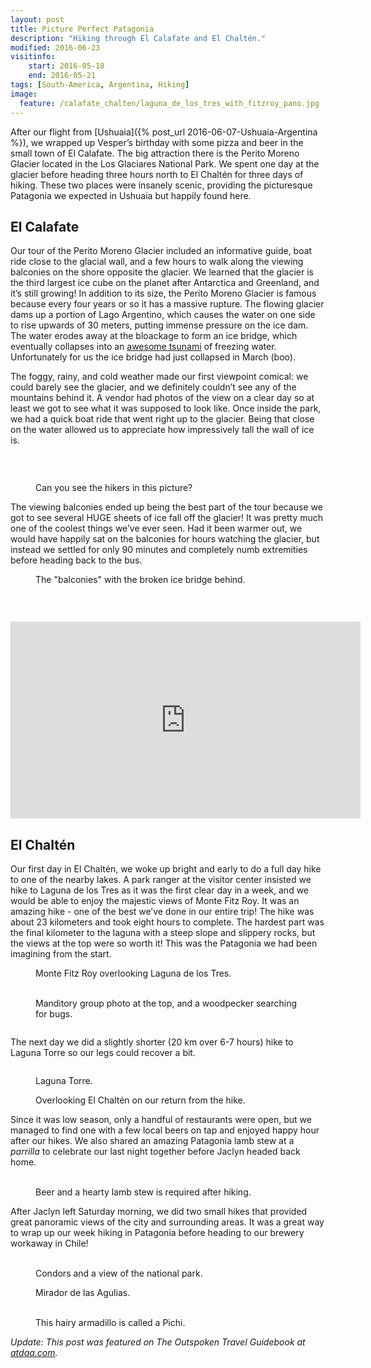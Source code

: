 ```yaml
---
layout: post
title: Picture Perfect Patagonia
description: "Hiking through El Calafate and El Chaltén."
modified: 2016-06-23
visitinfo:
    start: 2016-05-18
    end: 2016-05-21
tags: [South-America, Argentina, Hiking]
image:
  feature: /calafate_chalten/laguna_de_los_tres_with_fitzroy_pano.jpg
---
```


After our flight from [Ushuaia]({% post_url 2016-06-07-Ushuaia-Argentina %}), we wrapped up Vesper’s birthday with some pizza and beer in the small town of El Calafate. The big attraction there is the Perito Moreno Glacier located in the Los Glaciares National Park. We spent one day at the glacier before heading three hours north to El Chaltén for three days of hiking. These two places were insanely scenic, providing the picturesque Patagonia we expected in Ushuaia but happily found here.

## El Calafate

Our tour of the Perito Moreno Glacier included an informative guide, boat ride close to the glacial wall, and a few hours to walk along the viewing balconies on the shore opposite the glacier. We learned that the glacier is the third largest ice cube on the planet after Antarctica and Greenland, and it’s still growing! In addition to its size, the Perito Moreno Glacier is famous because every four years or so it has a massive rupture. The flowing glacier dams up a portion of Lago Argentino, which causes the water on one side to rise upwards of 30 meters, putting immense pressure on the ice dam. The water erodes away at the bloackage to form an ice bridge, which eventually collapses into an [awesome tsunami](http://www.dailymail.co.uk/news/article-3486637/Perito-Moreno-glacier-s-ice-bridge-collapses-Argentina.html) of freezing water. Unfortunately for us the ice bridge had just collapsed in March (boo).

The foggy, rainy, and cold weather made our first viewpoint comical: we could barely see the glacier, and we definitely couldn’t see any of the mountains behind it. A vendor had photos of the view on a clear day so at least we got to see what it was supposed to look like. Once inside the park, we had a quick boat ride that went right up to the glacier. Being that close on the water allowed us to appreciate how impressively tall the wall of ice is.

<figure>
    <a href="/images/calafate_chalten/glacier_from_boat_pano.jpg"><img src="/images/calafate_chalten/glacier_from_boat_pano.jpg" alt=""></a>
</figure>

<figure class="half">
    <a href="/images/calafate_chalten/jagged_edge.jpg"><img src="/images/calafate_chalten/jagged_edge.jpg" alt=""></a>
    <a href="/images/calafate_chalten/boat_selfi.jpg"><img src="/images/calafate_chalten/boat_selfi.jpg" alt=""></a>
</figure>

<figure>
    <a href="/images/calafate_chalten/ice_trekkers.jpg"><img src="/images/calafate_chalten/ice_trekkers.jpg" alt=""></a>
    <figcaption>Can you see the hikers in this picture?</figcaption>
</figure>

The viewing balconies ended up being the best part of the tour because we got to see several HUGE sheets of ice fall off the glacier! It was pretty much one of the coolest things we’ve ever seen. Had it been warmer out, we would have happily sat on the balconies for hours watching the glacier, but instead we settled for only 90 minutes and completely numb extremities before heading back to the bus.

<figure>
    <a href="/images/calafate_chalten/glacier_with_balconies.jpg"><img src="/images/calafate_chalten/glacier_with_balconies.jpg" alt=""></a>
    <figcaption>The "balconies" with the broken ice bridge behind.</figcaption>
</figure>

<figure>
    <a href="/images/calafate_chalten/glacier_from_balconies_pano.jpg"><img src="/images/calafate_chalten/glacier_from_balconies_pano.jpg" alt=""></a>
</figure>

<figure class="half">
    <a href="/images/calafate_chalten/glacier_wall_from_balconies.jpg"><img src="/images/calafate_chalten/glacier_wall_from_balconies.jpg" alt=""></a>
    <a href="/images/calafate_chalten/laura_on_balconies.jpg"><img src="/images/calafate_chalten/laura_on_balconies.jpg" alt=""></a>
</figure>

<iframe width="560" height="315" src="https://www.youtube.com/embed/fGvEIHbps-c" frameborder="0" allowfullscreen></iframe>

## El Chaltén

Our first day in El Chaltén, we woke up bright and early to do a full day hike to one of the nearby lakes. A park ranger at the visitor center insisted we hike to Laguna de los Tres as it was the first clear day in a week, and we would be able to enjoy the majestic views of Monte Fitz Roy. It was an amazing hike - one of the best we’ve done in our entire trip! The hike was about 23 kilometers and took eight hours to complete. The hardest part was the final kilometer to the laguna with a steep slope and slippery rocks, but the views at the top were so worth it! This was the Patagonia we had been imagining from the start. 

<figure>
    <a href="/images/calafate_chalten/laguna_de_los_tres_pano.jpg"><img src="/images/calafate_chalten/laguna_de_los_tres_pano.jpg" alt=""></a>
    <figcaption>Monte Fitz Roy overlooking Laguna de los Tres.</figcaption>
</figure>

<figure class="half">
    <a href="/images/calafate_chalten/laguna_de_los_tres_selfie.jpg"><img src="/images/calafate_chalten/laguna_de_los_tres_selfie.jpg" alt=""></a>
    <a href="/images/calafate_chalten/woodpecker.jpg"><img src="/images/calafate_chalten/woodpecker.jpg" alt=""></a>
    <figcaption>Manditory group photo at the top, and a woodpecker searching for bugs.</figcaption>
</figure>

<figure>
    <a href="/images/calafate_chalten/sunset.jpg"><img src="/images/calafate_chalten/sunset.jpg" alt=""></a>
</figure>

The next day we did a slightly shorter (20 km over 6-7 hours) hike to Laguna Torre so our legs could recover a bit.

<figure>
    <a href="/images/calafate_chalten/hike_to_laguna_torre.jpg"><img src="/images/calafate_chalten/hike_to_laguna_torre.jpg" alt=""></a>
</figure>

<figure>
    <a href="/images/calafate_chalten/laguna_torre_pano.jpg"><img src="/images/calafate_chalten/laguna_torre_pano.jpg" alt=""></a>
    <figcaption>Laguna Torre.</figcaption>
</figure>

<figure>
    <a href="/images/calafate_chalten/overlooking_el_chalten_pano.jpg"><img src="/images/calafate_chalten/overlooking_el_chalten_pano.jpg" alt=""></a>
    <figcaption>Overlooking El Chaltén on our return from the hike.</figcaption>
</figure>

Since it was low season, only a handful of restaurants were open, but we managed to find one with a few local beers on tap and enjoyed happy hour after our hikes. We also shared an amazing Patagonia lamb stew at a *parrilla* to celebrate our last night together before Jaclyn headed back home.

<figure class="half">
    <a href="/images/calafate_chalten/happy_hour.jpg"><img src="/images/calafate_chalten/happy_hour.jpg" alt=""></a>
    <a href="/images/calafate_chalten/lamb_stew.jpg"><img src="/images/calafate_chalten/lamb_stew.jpg" alt=""></a>
    <figcaption>Beer and a hearty lamb stew is required after hiking.</figcaption>
</figure>

After Jaclyn left Saturday morning, we did two small hikes that provided great panoramic views of the city and surrounding areas. It was a great way to wrap up our week hiking in Patagonia before heading to our brewery workaway in Chile!

<figure class="half">
    <a href="/images/calafate_chalten/condors.jpg"><img src="/images/calafate_chalten/condors.jpg" alt=""></a>
    <a href="/images/calafate_chalten/mountains.jpg"><img src="/images/calafate_chalten/mountains.jpg" alt=""></a>
    <figcaption>Condors and a view of the national park.</figcaption>
</figure>

<figure>
    <a href="/images/calafate_chalten/mirador_de_las_agulias_pano.jpg"><img src="/images/calafate_chalten/mirador_de_las_agulias_pano.jpg" alt=""></a>
    <figcaption>Mirador de las Agulias.</figcaption>
</figure>

<figure class="half">
    <a href="/images/calafate_chalten/pichi.jpg"><img src="/images/calafate_chalten/pichi.jpg" alt=""></a>
    <a href="/images/calafate_chalten/fisheye.jpg"><img src="/images/calafate_chalten/fisheye.jpg" alt=""></a>
    <figcaption>This hairy armadillo is called a Pichi.</figcaption>
</figure>

*Update: This post was featured on The Outspoken Travel Guidebook at [atdaa.com](http://atdaa.com/the-picture-perfect-patagonia-argentina).*
